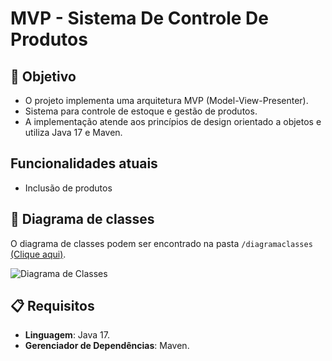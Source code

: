 # MVP - Sistema De Controle De Produtos

## 🎯 Objetivo

- O projeto implementa uma arquitetura MVP (Model-View-Presenter).
- Sistema para controle de estoque e gestão de produtos.
- A implementação atende aos princípios de design orientado a objetos e utiliza Java 17 e Maven.

## Funcionalidades atuais

- Inclusão de produtos

## 📐 Diagrama de classes

O diagrama de classes podem ser encontrado na pasta `/diagramaclasses` [(Clique aqui)](diagramaclasses/).

![Diagrama de Classes](diagramaclasses/Delivery%20System%20Diagrama%20de%20Classes%20de%20Projeto.svg)

## 📋 Requisitos
- **Linguagem**: Java 17.
- **Gerenciador de Dependências**: Maven.